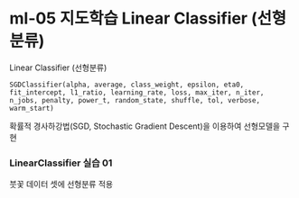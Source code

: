 # ml-05 지도학습 Linear Classifier (선형분류)

Linear Classifier (선형분류)  

```
SGDClassifier(alpha, average, class_weight, epsilon, eta0, fit_intercept, l1_ratio, learning_rate, loss, max_iter, n_iter, n_jobs, penalty, power_t, random_state, shuffle, tol, verbose, warm_start)
```

확률적 경사하강법(SGD, Stochastic Gradient Descent)을 이용하여 선형모델을 구현  

### LinearClassifier 실습 01

붓꽃 데이터 셋에 선형분류 적용  